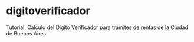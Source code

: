 # digitoverificador
Tutorial: Calculo del Digito Verificador para trámites de rentas de la Ciudad de Buenos Aires
